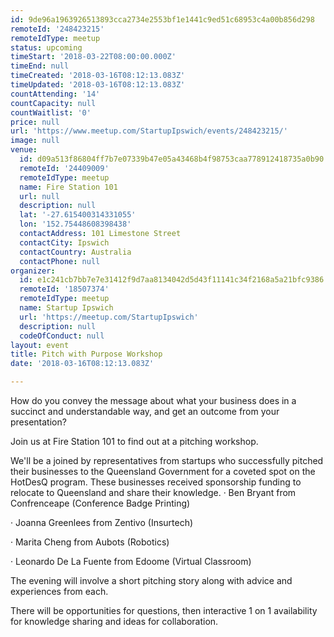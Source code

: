 ```yaml
---
id: 9de96a1963926513893cca2734e2553bf1e1441c9ed51c68953c4a00b856d298
remoteId: '248423215'
remoteIdType: meetup
status: upcoming
timeStart: '2018-03-22T08:00:00.000Z'
timeEnd: null
timeCreated: '2018-03-16T08:12:13.083Z'
timeUpdated: '2018-03-16T08:12:13.083Z'
countAttending: '14'
countCapacity: null
countWaitlist: '0'
price: null
url: 'https://www.meetup.com/StartupIpswich/events/248423215/'
image: null
venue:
  id: d09a513f86804ff7b7e07339b47e05a43468b4f98753caa778912418735a0b90
  remoteId: '24409009'
  remoteIdType: meetup
  name: Fire Station 101
  url: null
  description: null
  lat: '-27.615400314331055'
  lon: '152.75448608398438'
  contactAddress: 101 Limestone Street
  contactCity: Ipswich
  contactCountry: Australia
  contactPhone: null
organizer:
  id: e1c241cb7bb7e7e31412f9d7aa8134042d5d43f11141c34f2168a5a21bfc9386
  remoteId: '18507374'
  remoteIdType: meetup
  name: Startup Ipswich
  url: 'https://meetup.com/StartupIpswich'
  description: null
  codeOfConduct: null
layout: event
title: Pitch with Purpose Workshop
date: '2018-03-16T08:12:13.083Z'

---
```

<p>How do you convey the message about what your business does in a succinct and understandable way, and get an outcome from your presentation?</p> <p>Join us at Fire Station 101 to find out at a pitching workshop.</p> <p>We'll be a joined by representatives from startups who successfully pitched their businesses to the Queensland Government for a coveted spot on the HotDesQ program. These businesses received sponsorship funding to relocate to Queensland and share their knowledge. · Ben Bryant from Confrenceape (Conference Badge Printing)</p> <p>· Joanna Greenlees from Zentivo (Insurtech)</p> <p>· Marita Cheng from Aubots (Robotics)</p> <p>· Leonardo De La Fuente from Edoome (Virtual Classroom)</p> <p>The evening will involve a short pitching story along with advice and experiences from each.</p> <p>There will be opportunities for questions, then interactive 1 on 1 availability for knowledge sharing and ideas for collaboration.</p>
